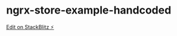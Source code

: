 # ngrx-store-example-handcoded

[Edit on StackBlitz ⚡️](https://stackblitz.com/edit/ngrx-store-example-handcoded)
